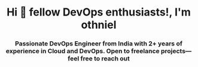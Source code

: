 <h1 align="center">Hi 👋 fellow DevOps enthusiasts!, I'm othniel</h1>
<h3 align="center">Passionate DevOps Engineer from India with 2+ years of experience in Cloud and DevOps. Open to freelance projects—feel free to reach out</h3>
<!--

- 🔭 I’m currently working on **Alpha Bussiness Solutions**

- 📫 How to reach me **othnielkarlax2001@gmail.com**
